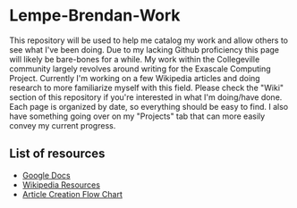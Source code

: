 # Lempe-Brendan-Work
This repository will be used to help me catalog my work and allow others to see what I've been doing. Due to my lacking Github proficiency this page will likely be bare-bones for a while. My work within the Collegeville community largely revolves around writing for the Exascale Computing Project. Currently I'm working on a few Wikipedia articles and doing research to more familiarize myself with this field. Please check the "Wiki" section of this repository if you're interested in what I'm doing/have done. Each page is organized by date, so everything should be easy to find. I also have something going over on my "Projects" tab that can more easily convey my current progress.

## List of resources
- [Google Docs](https://drive.google.com/drive/folders/1k8RXZAl6wsue7XRoa-7dFMJWUSJwIpxP?usp=sharing)
- [Wikipedia Resources](https://en.wikipedia.org/wiki/Wikipedia:Articles_for_creation)
- [Article Creation Flow Chart](https://github.com/Collegeville/WikiScribe/blob/main/Host%20Platforms.pdf)
